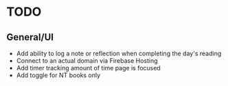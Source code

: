 # TODO

## General/UI

- Add ability to log a note or reflection when completing the day's reading
- Connect to an actual domain via Firebase Hosting
- Add timer tracking amount of time page is focused
- Add toggle for NT books only
